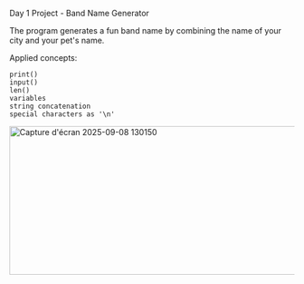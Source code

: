 Day 1 Project - Band Name Generator

The program generates a fun band name by combining the name of your city and your pet's name.

Applied concepts:

    print()
    input()
    len()
    variables
    string concatenation
    special characters as '\n'


<img width="769" height="262" alt="Capture d'écran 2025-09-08 130150" src="https://github.com/user-attachments/assets/3d586656-fe15-4766-bbee-7892c0d63488" />

    

